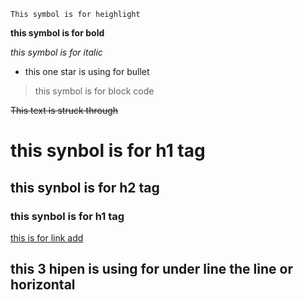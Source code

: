 ```
This symbol is for heighlight

```
**this symbol is for bold**

*this symbol is for italic*



* this one star is using for bullet  
> this symbol is for block code 

~~This text is struck through~~

# this synbol is for h1 tag

## this synbol is for h2 tag

### this synbol is for h1 tag

[this is for link add](https://google.com)



this 3 hipen is using for under line the line or horizontal
---
